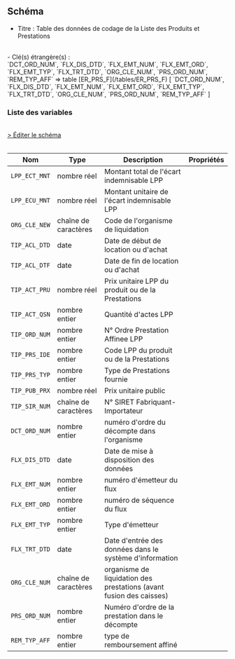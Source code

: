 ## Schéma

- Titre : Table des données de codage de la Liste des Produits et Prestations
<br />
- Clé(s) étrangère(s) : <br />
`DCT_ORD_NUM`, `FLX_DIS_DTD`, `FLX_EMT_NUM`, `FLX_EMT_ORD`, `FLX_EMT_TYP`, `FLX_TRT_DTD`, `ORG_CLE_NUM`, `PRS_ORD_NUM`, `REM_TYP_AFF` => table [ER_PRS_F](/tables/ER_PRS_F) [ `DCT_ORD_NUM`, `FLX_DIS_DTD`, `FLX_EMT_NUM`, `FLX_EMT_ORD`, `FLX_EMT_TYP`, `FLX_TRT_DTD`, `ORG_CLE_NUM`, `PRS_ORD_NUM`, `REM_TYP_AFF` ]<br />

### Liste des variables
<br />
<div>
    <a href="https://gitlab.com/healthdatahub/schema-snds/edit/master/schemas/DCIR/ER_TIP_F.json"  
    arget="_blank" rel="noopener noreferrer">> Éditer le schéma</a>
    <OutboundLink />
</div>
<br />

Nom|Type|Description|Propriétés
-|-|-|-
`LPP_ECT_MNT`|nombre réel|Montant total de l&#x27;écart indemnisable LPP||
`LPP_ECU_MNT`|nombre réel|Montant unitaire de l&#x27;écart indemnisable LPP||
`ORG_CLE_NEW`|chaîne de caractères|Code de l&#x27;organisme de liquidation||
`TIP_ACL_DTD`|date|Date de début de location ou d&#x27;achat||
`TIP_ACL_DTF`|date|Date de fin de location ou d&#x27;achat||
`TIP_ACT_PRU`|nombre réel|Prix unitaire LPP du produit ou de la Prestations||
`TIP_ACT_QSN`|nombre entier|Quantité d&#x27;actes LPP||
`TIP_ORD_NUM`|nombre entier|N° Ordre Prestation Affinee LPP||
`TIP_PRS_IDE`|nombre entier|Code LPP du produit ou de la Prestations||
`TIP_PRS_TYP`|nombre entier|Type de Prestations fournie||
`TIP_PUB_PRX`|nombre réel|Prix unitaire public||
`TIP_SIR_NUM`|chaîne de caractères|N° SIRET Fabriquant-Importateur||
`DCT_ORD_NUM`|nombre entier|numéro d&#x27;ordre du décompte dans l&#x27;organisme||
`FLX_DIS_DTD`|date|Date de mise à disposition des données||
`FLX_EMT_NUM`|nombre entier|numéro d&#x27;émetteur du flux||
`FLX_EMT_ORD`|nombre entier|numéro de séquence du flux||
`FLX_EMT_TYP`|nombre entier|Type d&#x27;émetteur||
`FLX_TRT_DTD`|date|Date d&#x27;entrée des données dans le système d&#x27;information||
`ORG_CLE_NUM`|chaîne de caractères|organisme de liquidation des prestations (avant fusion des caisses)||
`PRS_ORD_NUM`|nombre entier|Numéro d&#x27;ordre de la prestation dans le décompte||
`REM_TYP_AFF`|nombre entier|type de remboursement affiné||

